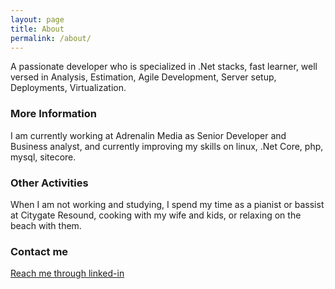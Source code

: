```yaml
---
layout: page
title: About
permalink: /about/
---
```


A passionate developer who is specialized in .Net stacks, fast learner, well versed in Analysis, Estimation, Agile Development, Server setup, Deployments, Virtualization.

### More Information

I am currently working at Adrenalin Media as Senior Developer and Business analyst, and currently improving my skills on linux, .Net Core, php, mysql, sitecore.

### Other Activities
When I am not working and studying, I spend my time as a pianist or bassist at Citygate Resound, cooking with my wife and kids, or relaxing on the beach with them. 

### Contact me

[Reach me through linked-in](https://www.linkedin.com/in/edwin-yosorahardjo)
